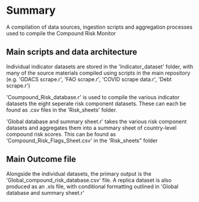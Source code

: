# Summary

A compilation of data sources, ingestion scripts and aggregation processes used to compile the Compound Risk Monitor

## Main scripts and data architecture

Individual indicator datasets are stored in the 'Indicator_dataset' folder, with many of the source materials compiled using scripts in the main repository (e.g. 'GDACS scrape.r', 'FAO scrape.r', 'COVID scrape data.r', 'Debt scrape.r') 

'Coumpound_Risk_database.r' is used to compile the various indicator datasets  the eight seperate risk component datasets. These can each be found as .csv files in the 'Risk_sheets' folder.

'Global database and summary sheet.r' takes the various risk component datasets and aggregates them into a summary sheet of country-level compound risk scores. This can be found as 'Compound_Risk_Flags_Sheet.csv' in the 'Risk_sheets" folder 

## Main Outcome file

Alongside the individual datasets, the primary output is the 'Global_compound_risk_database.csv' file. A replica dataset is also produced as an .xls file, with conditional formatting outlined in 'Global database and summary sheet.r'


